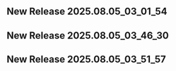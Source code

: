 ## New Release 2025.08.05_03_01_54
## New Release 2025.08.05_03_46_30
## New Release 2025.08.05_03_51_57
